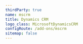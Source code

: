 ```yaml
---
thirdParty: true
name: mscrm
title: Dynamics CRM
logo_class: MicrosoftDynamicsCRM
configRoute: /add-ons/mscrm
sitemap: false
---
```

